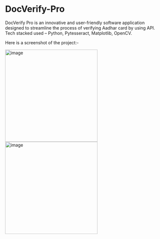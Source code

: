 # DocVerify-Pro

DocVerify Pro is an innovative and user-friendly software application designed to streamline the process of verifying Aadhar card by using API.
Tech stacked used – Python, Pytesseract, Matplotlib, OpenCV.

Here is a screenshot of the project:-

<img width="300" alt="image" src="https://github.com/tusharpadihar15/DocVerify-Pro/assets/91619197/ac75d241-2377-4fd5-be2d-470d86975aad">

<img width="300" alt="image" src="https://github.com/tusharpadihar15/DocVerify-Pro/assets/91619197/3005bf4a-8e8e-4777-ba38-b4b311a2b196">

